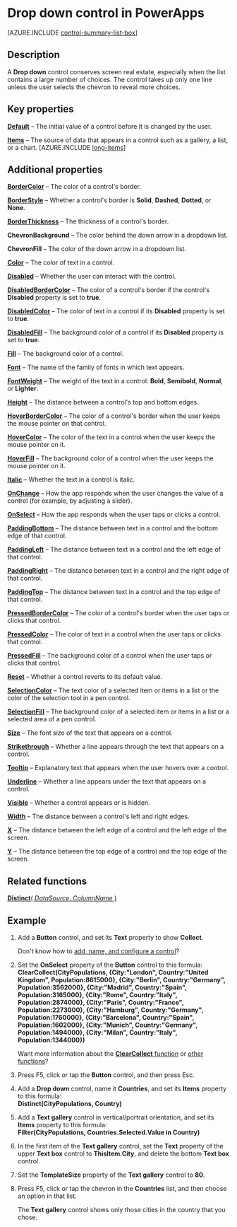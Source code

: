 <properties
    pageTitle="Drop down control: reference | Microsoft PowerApps"
    description="Information, including properties and examples, about the Drop down control"
    services=""
    suite="powerapps"
    documentationCenter="na"
    authors="aftowen"
    manager="erikre"
    editor=""
    tags=""/>

<tags
   ms.service="powerapps"
   ms.devlang="na"
   ms.topic="article"
   ms.tgt_pltfrm="na"
   ms.workload="na"
   ms.date="03/08/2016"
   ms.author="anneta"/>

# Drop down control in PowerApps #
[AZURE.INCLUDE [control-summary-list-box](../../includes/control-summary-drop-down.md)]

## Description ##
A **Drop down** control conserves screen real estate, especially when the list contains a large number of choices. The control takes up only one line unless the user selects the chevron to reveal more choices.

## Key properties ##

[**Default**](properties\properties-core.md) – The initial value of a control before it is changed by the user.

[**Items**](properties\properties-core.md) – The source of data that appears in a control such as a gallery, a list, or a chart.
[AZURE.INCLUDE [long-items](../../includes/long-items.md)]

## Additional properties ##

[**BorderColor**](properties\properties-color-border.md) – The color of a control's border.

[**BorderStyle**](properties\properties-size-location.md) – Whether a control's border is **Solid**, **Dashed**, **Dotted**, or **None**.

[**BorderThickness**](properties\properties-size-location.md) – The thickness of a control's border.

**ChevronBackground** – The color behind the down arrow in a dropdown list.

**ChevronFill** – The color of the down arrow in a dropdown list.

[**Color**](properties\properties-color-border.md) – The color of text in a control.

[**Disabled**](properties\properties-core.md) – Whether the user can interact with the control.

[**DisabledBorderColor**](properties\properties-color-border.md) – The color of a control's border if the control's **Disabled** property is set to **true**.

[**DisabledColor**](properties\properties-color-border.md) – The color of text in a control if its **Disabled** property is set to **true**.

[**DisabledFill**](properties\properties-color-border.md) – The background color of a control if its **Disabled** property is set to **true**.

[**Fill**](properties\properties-color-border.md) – The background color of a control.

[**Font**](properties\properties-text.md) – The name of the family of fonts in which text appears.

[**FontWeight**](properties\properties-text.md) – The weight of the text in a control: **Bold**, **Semibold**, **Normal**, or **Lighter**.

[**Height**](properties\properties-size-location.md) – The distance between a control's top and bottom edges.

[**HoverBorderColor**](properties\properties-color-border.md) – The color of a control's border when the user keeps the mouse pointer on that control.

[**HoverColor**](properties\properties-color-border.md) – The color of the text in a control when the user keeps the mouse pointer on it.

[**HoverFill**](properties\properties-color-border.md) – The background color of a control when the user keeps the mouse pointer on it.

[**Italic**](properties\properties-text.md) – Whether the text in a control is italic.

[**OnChange**](properties\properties-core.md) – How the app responds when the user changes the value of a control (for example, by adjusting a slider).

[**OnSelect**](properties\properties-core.md) – How the app responds when the user taps or clicks a control.

[**PaddingBottom**](properties\properties-size-location.md) – The distance between text in a control and the bottom edge of that control.

[**PaddingLeft**](properties\properties-size-location.md) – The distance between text in a control and the left edge of that control.

[**PaddingRight**](properties\properties-size-location.md) – The distance between text in a control and the right edge of that control.

[**PaddingTop**](properties\properties-size-location.md) – The distance between text in a control and the top edge of that control.

[**PressedBorderColor**](properties\properties-color-border.md) – The color of a control's border when the user taps or clicks that control.

[**PressedColor**](properties\properties-color-border.md) – The color of text in a control when the user taps or clicks that control.

[**PressedFill**](properties\properties-color-border.md) – The background color of a control when the user taps or clicks that control.

[**Reset**](properties\properties-core.md) – Whether a control reverts to its default value.

[**SelectionColor**](properties\properties-color-border.md) – The text color of a selected item or items in a list or the color of the selection tool in a pen control.

[**SelectionFill**](properties\properties-color-border.md) – The background color of a selected item or items in a list or a selected area of a pen control.

[**Size**](properties\properties-text.md) – The font size of the text that appears on a control.

[**Strikethrough**](properties\properties-text.md) – Whether a line appears through the text that appears on a control.

[**Tooltip**](properties\properties-core.md) – Explanatory text that appears when the user hovers over a control.

[**Underline**](properties\properties-text.md) – Whether a line appears under the text that appears on a control.

[**Visible**](properties\properties-core.md) – Whether a control appears or is hidden.

[**Width**](properties\properties-size-location.md) – The distance between a control's left and right edges.

[**X**](properties\properties-size-location.md) – The distance between the left edge of a control and the left edge of the screen.

[**Y**](properties\properties-size-location.md) – The distance between the top edge of a control and the top edge of the screen.

## Related functions ##

[**Distinct**( *DataSource*, *ColumnName* )](function-distinct.md)

## Example ##
1. Add a **Button** control, and set its **Text** property to show **Collect**.

	Don't know how to [add, name, and configure a control](add-configure-controls.md)?

1. Set the **OnSelect** property of the **Button** control to this formula:
<br>**ClearCollect(CityPopulations, {City:"London", Country:"United Kingdom", Population:8615000}, {City:"Berlin", Country:"Germany", Population:3562000}, {City:"Madrid", Country:"Spain", Population:3165000}, {City:"Rome", Country:"Italy", Population:2874000}, {City:"Paris", Country:"France", Population:2273000}, {City:"Hamburg", Country:"Germany", Population:1760000}, {City:"Barcelona", Country:"Spain", Population:1602000}, {City:"Munich", Country:"Germany", Population:1494000}, {City:"Milan", Country:"Italy", Population:1344000})**

	Want more information about the [**ClearCollect** function](function-clear-collect-clearcollect.md) or [other functions](formula-reference.md)?

1. Press F5, click or tap the **Button** control, and then press Esc.

1. Add a **Drop down** control, name it **Countries**, and set its **Items** property to this formula:
<br>**Distinct(CityPopulations, Country)**

1. Add a **Text gallery** control in vertical/portrait orientation, and set its **Items** property to this formula:
<br>**Filter(CityPopulations, Countries.Selected.Value in Country)**

1. In the first item of the **Text gallery** control, set the **Text** property of the upper **Text box** control to **ThisItem.City**, and delete the bottom **Text box** control.

1. Set the **TemplateSize** property of the **Text gallery** control to **80**.

1. Press F5, click or tap the chevron in the **Countries** list, and then choose an option in that list.

	The **Text gallery** control shows only those cities in the country that you chose.
